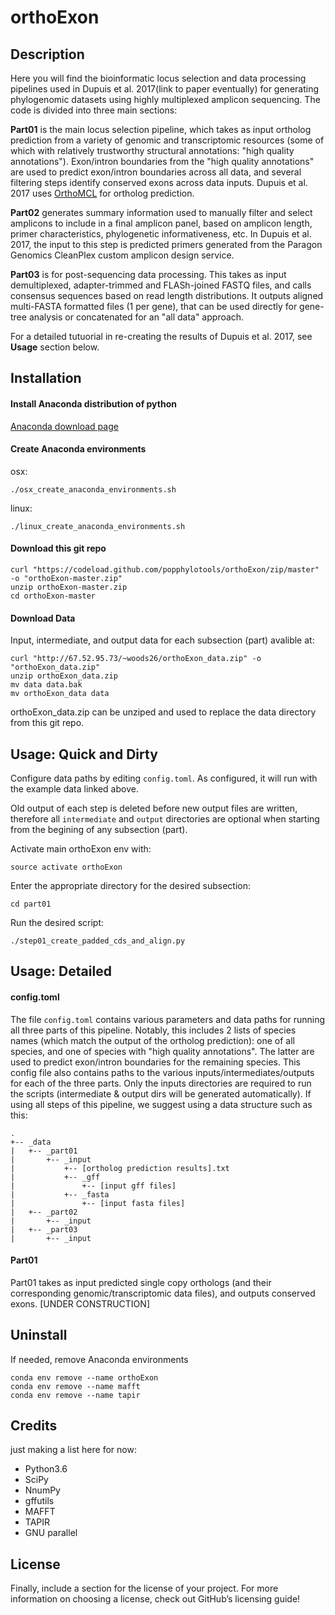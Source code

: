 # orthoExon

## Description

Here you will find the bioinformatic locus selection and data processing pipelines used in Dupuis et al. 2017(link to paper eventually) for generating phylogenomic datasets using highly multiplexed amplicon sequencing. The code is divided into three main sections: 

**Part01** is the main locus selection pipeline, which takes as input ortholog prediction from a variety of genomic and transcriptomic resources (some of which with relatively trustworthy structural annotations: "high quality annotations"). Exon/intron boundaries from the "high quality annotations" are used to predict exon/intron boundaries across all data, and several filtering steps identify conserved exons across data inputs. Dupuis et al. 2017 uses [OrthoMCL](http://orthomcl.org/orthomcl/) for ortholog prediction.

**Part02** generates summary information used to manually filter and select amplicons to include in a final amplicon panel, based on amplicon length, primer characteristics, phylogenetic informativeness, etc. In Dupuis et al. 2017, the input to this step is predicted primers generated from the Paragon Genomics CleanPlex custom amplicon design service.

**Part03** is for post-sequencing data processing. This takes as input demultiplexed, adapter-trimmed and FLASh-joined FASTQ files, and calls consensus sequences based on read length distributions. It outputs aligned multi-FASTA formatted files (1 per gene), that can be used directly for gene-tree analysis or concatenated for an "all data" approach.

For a detailed tutuorial in re-creating the results of Dupuis et al. 2017, see **Usage** section below.


## Installation

#### Install Anaconda distribution of python

[Anaconda download page](https://www.continuum.io/downloads)

#### Create Anaconda environments

osx:
```
./osx_create_anaconda_environments.sh
```

linux:
```
./linux_create_anaconda_environments.sh
```

#### Download this git repo
```
curl "https://codeload.github.com/popphylotools/orthoExon/zip/master" -o "orthoExon-master.zip"
unzip orthoExon-master.zip
cd orthoExon-master
```


#### Download Data

Input, intermediate, and output data for each subsection (part) avalible at:
```
curl "http://67.52.95.73/~woods26/orthoExon_data.zip" -o "orthoExon_data.zip"
unzip orthoExon_data.zip
mv data data.bak
mv orthoExon_data data
```

orthoExon_data.zip can be unziped and used to replace the data directory from this git repo.

## Usage: Quick and Dirty
Configure data paths by editing `config.toml`.
As configured, it will run with the example data linked above.

Old output of each step is deleted before new output files are written, therefore all `intermediate` and `output` directories are optional when starting from the begining of any subsection (part).

Activate main orthoExon env with:
```
source activate orthoExon
```

Enter the appropriate directory for the desired subsection:
```
cd part01
```

Run the desired script:
```
./step01_create_padded_cds_and_align.py
```

## Usage: Detailed
#### config.toml
The file `config.toml` contains various parameters and data paths for running all three parts of this pipeline. Notably, this includes 2 lists of species names (which match the output of the ortholog prediction): one of all species, and one of species with "high quality annotations". The latter are used to predict exon/intron boundaries for the remaining species. This config file also contains paths to the various inputs/intermediates/outputs for each of the three parts. Only the inputs directories are required to run the scripts (intermediate & output dirs will be generated automatically). If using all steps of this pipeline, we suggest using a data structure such as this:

```
.
+-- _data
|   +-- _part01
|       +-- _input
|           +-- [ortholog prediction results].txt
|           +-- _gff
|               +-- [input gff files]
|           +-- _fasta
|               +-- [input fasta files]
|   +-- _part02
|       +-- _input
|   +-- _part03
|       +-- _input
```

#### Part01
Part01 takes as input predicted single copy orthologs (and their corresponding genomic/transcriptomic data files), and outputs conserved exons. [UNDER CONSTRUCTION]



## Uninstall

If needed, remove Anaconda environments
```
conda env remove --name orthoExon
conda env remove --name mafft
conda env remove --name tapir
```

## Credits
just making a list here for now:

 - Python3.6
 - SciPy
 - NnumPy
 - gffutils
 - MAFFT
 - TAPIR
 - GNU parallel



## License

Finally, include a section for the license of your project. For more information on choosing a license, check out GitHub’s licensing guide!
